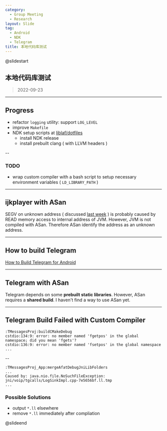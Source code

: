 ```yaml
---
category:
  - Group Meeting
  - Research
layout: Slide
tag:
  - Android
  - NDK
  - Telegram
title: 本地代码库测试
---
```


@slidestart

## 本地代码库测试

> 2022-09-23

---

## Progress

- refactor `logging` utility: support `LOG_LEVEL`
- improve `Makefile`
- NDK setup scripts at [liblaf/dotfiles](https://github.com/liblaf/dotfiles/tree/main/ubuntu/.oh-my-zsh/custom/plugins/pkg/ndk)
  - install NDK release
  - install prebuilt clang ( with LLVM headers )

--

### TODO

- wrap custom compiler with a bash script to setup necessary environment variables ( `LD_LIBRARY_PATH` )

---

## ijkplayer with ASan

SEGV on unknown address ( discussed [last week](/slides/2022/09/16/本地代码库测试/#/2) ) is probably caused by READ memory access to internal address of JVM. However, JVM is not compiled with ASan. Therefore ASan identify the address as an unknown address.

---

## How to build Telegram

[How to Build Telegram for Android](/android/2022/09/21/how-to-build-telegram-for-android/)

---

## Telegram with ASan

Telegram depends on some **prebuilt static libraries**. However, ASan requires a **shared build**. I haven't find a way to use ASan yet.

---

## Telegram Build Failed with Custom Compiler

```log
:TMessagesProj:buildCMakeDebug
cstdio:134:9: error: no member named 'fgetpos' in the global namespace; did you mean 'fgets'?
cstdio:136:9: error: no member named 'fsetpos' in the global namespace
...
```

--

```log
:TMessagesProj_App:mergeAfatDebugJniLibFolders
...
Caused by: java.nio.file.NoSuchFileException: jni/voip/tgcalls/LogSinkImpl.cpp-7e5656bf.ll.tmp
...
```

### Possible Solutions

- output `*.ll` elsewhere
- remove `*.ll` immediately after compliation

@slideend
